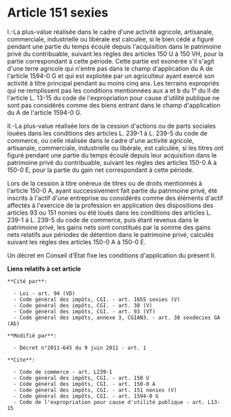 # Article 151 sexies

I.-La plus-value réalisée dans le cadre d'une activité agricole, artisanale, commerciale, industrielle ou libérale est
calculée, si le bien cédé a figuré pendant une partie du temps écoulé depuis l'acquisition dans le patrimoine privé du
contribuable, suivant les règles des articles 150 U à 150 VH, pour la partie correspondant à cette période. Cette partie est
exonérée s'il s'agit d'une terre agricole qui n'entre pas dans le champ d'application du A de l'article 1594-0 G et qui est
exploitée par un agriculteur ayant exercé son activité à titre principal pendant au moins cinq ans. Les terrains expropriés
qui ne remplissent pas les conditions mentionnées aux a et b du 1° du II de l'article L. 13-15 du code de l'expropriation
pour cause d'utilité publique ne sont pas considérés comme des biens entrant dans le champ d'application du A de l'article
1594-0 G. 

II.-La plus-value réalisée lors de la cession d'actions ou de parts sociales louées dans les conditions des articles L. 239-1
à L. 239-5 du code de commerce, ou celle réalisée dans le cadre d'une activité agricole, artisanale, commerciale,
industrielle ou libérale, est calculée, si les titres ont figuré pendant une partie du temps écoulé depuis leur acquisition
dans le patrimoine privé du contribuable, suivant les règles des articles 150-0 A à 150-0 E, pour la partie du gain net
correspondant à cette période. 

Lors de la cession à titre onéreux de titres ou de droits mentionnés à l'article 150-0 A, ayant successivement fait partie du
patrimoine privé, été inscrits à l'actif d'une entreprise ou considérés comme des éléments d'actif affectés à l'exercice de
la profession en application des dispositions des articles 93 ou 151 nonies ou été loués dans les conditions des articles L.
239-1 à L. 239-5 du code de commerce, puis étant revenus dans le patrimoine privé, les gains nets sont constitués par la
somme des gains nets relatifs aux périodes de détention dans le patrimoine privé, calculés suivant les règles des articles
150-0 A à 150-0 E. 

Un décret en Conseil d'Etat fixe les conditions d'application du présent II.

**Liens relatifs à cet article**

	**Cité par**:

	  - Loi - art. 94 (VD)
	  - Code général des impôts, CGI. - art. 1655 sexies (V)
	  - Code général des impôts, CGI. - art. 38 (V)
	  - Code général des impôts, CGI. - art. 93 (VT)
	  - Code général des impôts, annexe 3, CGIAN3. - art. 38 sexdecies GA (Ab)

	**Modifié par**:

	  - Décret n°2011-645 du 9 juin 2011 - art. 1

	**Cite**:

	  - Code de commerce - art. L239-1
	  - Code général des impôts, CGI. - art. 150 U
	  - Code général des impôts, CGI. - art. 150-0 A
	  - Code général des impôts, CGI. - art. 151 nonies (V)
	  - Code général des impôts, CGI. - art. 1594-0 G
	  - Code de l'expropriation pour cause d'utilité publique - art. L13-15
